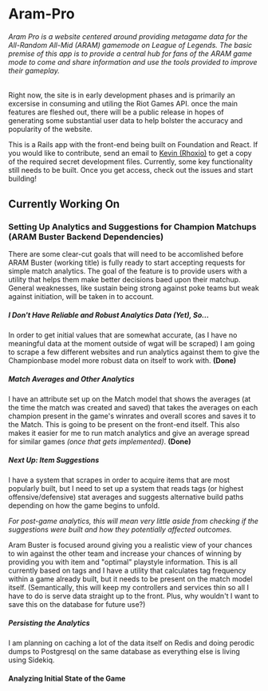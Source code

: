 # Aram-Pro

###### Aram Pro is a website centered around providing metagame data for the All-Random All-Mid (ARAM) gamemode on League of Legends. The basic premise of this app is to provide a central hub for fans of the ARAM game mode to come and share information and use the tools provided to improve their gameplay.

Right now, the site is in early development phases and is primarily an excersise in consuming and utiling the Riot Games API. once the main features are fleshed out, there will be a public release in hopes of generating some substantial user data to help bolster the accuracy and popularity of the website.

This is a Rails app with the front-end being built on Foundation and React. If you would like to contribute, send an email to [Kevin (Rhoxio)](mailto:rhoxiodbc@gmail.com) to get a copy of the required secret development files. Currently, some key functionality still needs to be built. Once you get access, check out the issues and start building!

## Currently Working On

### Setting Up Analytics and Suggestions for Champion Matchups (ARAM Buster Backend Dependencies)

There are some clear-cut goals that will need to be accomlished before ARAM Buster (working title) is fully ready to start accepting requests for simple match analytics. The goal of the feature is to provide users with a utility that helps them make better decisions baed upon their matchup. General weaknesses, like sustain being strong against poke teams but weak against initiation, will be taken in to account.

##### I Don't Have Reliable and Robust Analytics Data (Yet), So...
In order to get initial values that are somewhat accurate, (as I have no meaningful data at the moment outside of wgat will be scraped) I am going to scrape a few different websites and run analytics against them to give the Championbase model more robust data on itself to work with. **(Done)**

##### Match Averages and Other Analytics
I have an attribute set up on the Match model that shows the averages (at the time the match was created and saved) that takes the averages on each champion present in the game's winrates and overall scores and saves it to the Match. This is going to be present on the front-end itself. This also makes it easier for me to run match analytics and give an average spread for similar games _(once that gets implemented)_. **(Done)**

##### Next Up: Item Suggestions
I have a system that scrapes in order to acquire items that are most popularly built, but I need to set up a system that reads tags (or highest offensive/defensive) stat averages and suggests alternative build paths depending on how the game begins to unfold. 

_For post-game analytics, this will mean very little aside from checking if the suggestions were built and how they potentially affected outcomes._

Aram Buster is focused around giving you a realistic view of your chances to win against the other team and increase your chances of winning by providing you with item and "optimal" playstyle information. This is all currently based on tags and I have a utility that calculates tag frequency within a game already built, but it needs to be present on the match model itself. (Semantically, this will keep my controllers and services thin so all I have to do is serve data straight up to the front. Plus, why wouldn't I want to save this on the database for future use?)

##### Persisting the Analytics

I am planning on caching a lot of the data itself on Redis and doing perodic dumps to Postgresql on the same database as everything else is living using Sidekiq. 

#### Analyzing Initial State of the Game

